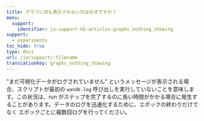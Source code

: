```yaml
---
title: グラフに何も表示されないのはなぜですか？
menu:
  support:
    identifier: ja-support-kb-articles-graphs_nothing_showing
support:
  - experiments
toc_hide: true
type: docs
url: /ja/support/:filename
translationKey: graphs_nothing_showing
---
```

"まだ可視化データがログされていません" というメッセージが表示される場合、スクリプトが最初の `wandb.log` 呼び出しを実行していないことを意味します。この状況は、run がステップを完了するのに長い時間がかかる場合に発生することがあります。データのログを迅速化するために、エポックの終わりだけでなく エポックごとに複数回ログを行ってください。